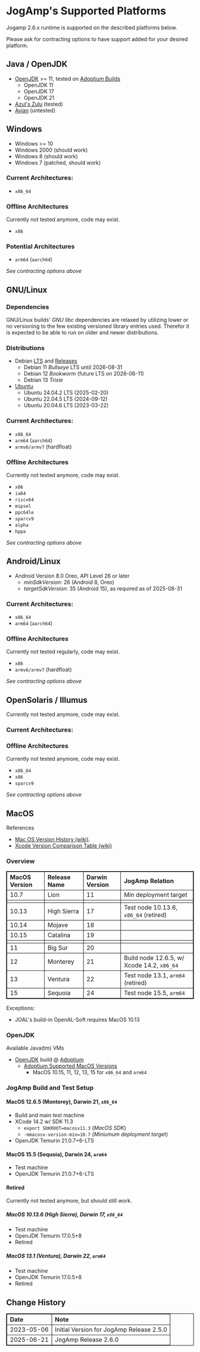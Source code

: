 <!---
We convert markdown using pandoc using `markdown+lists_without_preceding_blankline` as source format
and `html5+smart` with a custom template as the target.

Recipe:
```
  ~/pandoc-buttondown-cgit/pandoc_md2html_local.sh GlueGen_Mapping.md > GlueGen_Mapping.html
```

Git repos:
- https://jausoft.com/cgit/users/sgothel/pandoc-buttondown-cgit.git/about/
- https://github.com/sgothel/pandoc-buttondown-cgit
-->

<style>
table, th, td {
   border: 1px solid black;
}
</style>

# JogAmp's Supported Platforms
Jogamp 2.6.x runtime is supported on the described platforms below.

Please ask for contracting options to
have support added for your desired platform.

## Java / OpenJDK
   - [OpenJDK](http://openjdk.java.net/) >= 11, tested on [Adoptium Builds](https://adoptium.net/temurin/releases/)
     - OpenJDK 11
     - OpenJDK 17
     - OpenJDK 21
   - [Azul's Zulu](https://www.azul.com/downloads/zulu-community/) (tested)
   - [Avian](https://github.com/ReadyTalk/avian) (untested)

## Windows

- Windows >= 10
- Windows 2000 (should work)
- Windows 8 (should work)
- Windows 7 (patched, should work)

### Current Architectures:
- `x86_64`

### Offline Architectures
Currently not tested anymore, code may exist.

- `x86`

### Potential Architectures
- `arm64` (`aarch64`)

*See contracting options above*

## GNU/Linux

### Dependencies
GNU/Linux builds' *GNU libc* dependencies are relaxed
by utilizing lower or no versioning to the few existing versioned library entries used.
Therefor it is expected to be able to run on older and newer distributions.

### Distributions
- Debian [LTS](https://wiki.debian.org/LTS) and [Releases](https://www.debian.org/releases/)
  - Debian 11 *Bullseye* LTS until 2026-08-31
  - Debian 12 *Bookworm* (future LTS on 2026-06-11)
  - Debian 13 *Trixie*
- [Ubuntu](https://www.releases.ubuntu.com/)
  - Ubuntu 24.04.2 LTS (2025-02-20)
  - Ubuntu 22.04.5 LTS (2024-09-12)
  - Ubuntu 20.04.6 LTS (2023-03-22)


### Current Architectures:
- `x86_64`
- `arm64` (`aarch64`)
- `armv6/armv7` (hardfloat)

### Offline Architectures
Currently not tested anymore, code may exist.

- `x86`
- `ia64`
- `riscv64`
- `mipsel`
- `ppc64le`
- `sparcv9`
- `alpha`
- `hppa`

*See contracting options above*

## Android/Linux
- Android Version 8.0 Oreo, API Level 26 or later
  - *minSdkVersion*: 26 (Android 8, Oreo)
  - *targetSdkVersion*: 35 (Android 15), as required as of 2025-08-31

### Current Architectures:
- `x86_64`
- `arm64` (`aarch64`)

### Offline Architectures
Currently not tested regularly, code may exist.

- `x86`
- `armv6/armv7` (hardfloat)

*See contracting options above*

## OpenSolaris / Illumus
Currently not tested anymore, code may exist.

### Current Architectures:

### Offline Architectures
Currently not tested anymore, code may exist.

- `x86_64`
- `x86`
- `sparcv9`

*See contracting options above*

## MacOS

References

- [Mac OS Version History (wiki)](https://en.wikipedia.org/wiki/MacOS_version_history).
- [Xcode Version Comparison Table (wiki)](https://en.wikipedia.org/wiki/Xcode#Version_comparison_table)

### Overview

| MacOS Version | Release Name | Darwin Version | JogAmp Relation                            |
|:--------------|:-------------|:---------------|:-------------------------------------------|
| 10.7          | Lion         | 11             | Min deployment target                      |
|               |              |                |                                            |
| 10.13         | High Sierra  | 17             | Test node 10.13.6, `x86_64` (retired)      |
| 10.14         | Mojave       | 18             |                                            |
| 10.15         | Catalina     | 19             |                                            |
|               |              |                |                                            |
| 11            | Big Sur      | 20             |                                            |
| 12            | Monterey     | 21             | Build node 12.6.5, w/ Xcode 14.2, `x86_64` |
| 13            | Ventura      | 22             | Test node 13.1, `arm64` (retired)          |
| 15            | Sequoia      | 24             | Test node 15.5, `arm64`                    |

Exceptions:
- JOAL's build-in OpenAL-Soft requires MacOS 10.13

### OpenJDK

Available Java(tm) VMs

- [OpenJDK](http://openjdk.java.net/) build @ [Adoptium](https://adoptium.net/temurin/releases/)
  - [Adoptium Supported MacOS Versions](https://adoptium.net/supported-platforms/)
    - MacOS 10.15, 11, 12, 13, 15 for `x86_64` and `arm64`

### JogAmp Build and Test Setup

#### MacOS 12.6.5 (Monterey), Darwin 21, `x86_64`

  - Build and main test machine
  - XCode 14.2 w/ SDK 11.3
    - `export SDKROOT=macosx11.3` (*MacOS SDK*)
    - `-mmacosx-version-min=10.7` (*Miniumum deployment target*)
  - OpenJDK Temurin 21.0.7+6-LTS

#### MacOS 15.5 (Sequoia), Darwin 24, `arm64`

  - Test machine
  - OpenJDK Temurin 21.0.7+6-LTS

#### Retired

Currently not tested anymore, but should still work.

##### MacOS 10.13.6 (High Sierra), Darwin 17, `x86_64`

  - Test machine
  - OpenJDK Temurin 17.0.5+8
  - Retired

##### MacOS 13.1 (Ventura), Darwin 22, `arm64`

  - Test machine
  - OpenJDK Temurin 17.0.5+8
  - Retired

## Change History

| Date       | Note                                     |
|:-----------|:-----------------------------------------|
| 2023-05-06 | Initial Version for JogAmp Release 2.5.0 |
| 2025-06-21 | JogAmp Release 2.6.0                     |
